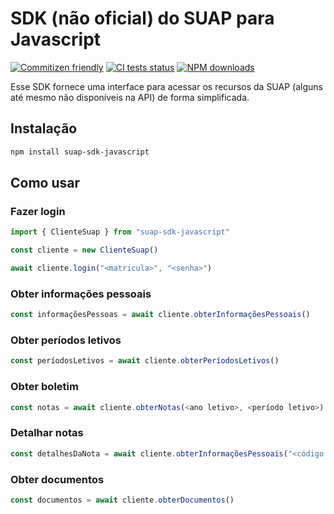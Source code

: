 # SDK (não oficial) do SUAP para Javascript

[![Commitizen friendly](https://img.shields.io/badge/commitizen-friendly-brightgreen.svg)](http://commitizen.github.io/cz-cli/)
[![CI tests status](https://img.shields.io/github/workflow/status/save-ifrn/suap-sdk-javascript/ci)](https://github.com/save-ifrn/suap-sdk-javascript/actions/workflows/ci.yml)
[![NPM downloads](https://img.shields.io/npm/dm/suap-sdk-javascript)](https://npmjs.com/package/suap-sdk-javascript)

Esse SDK fornece uma interface para acessar os recursos da SUAP (alguns até mesmo não disponíveis na API) de forma simplificada.

## Instalação

```bash
npm install suap-sdk-javascript
```

## Como usar

### Fazer login

```typescript
import { ClienteSuap } from "suap-sdk-javascript"

const cliente = new ClienteSuap()

await cliente.login("<matricula>", "<senha>")
```

### Obter informações pessoais

```typescript
const informaçõesPessoas = await cliente.obterInformaçõesPessoais()
```

### Obter períodos letivos

```typescript
const períodosLetivos = await cliente.obterPeríodosLetivos()
```

### Obter boletim

```typescript
const notas = await cliente.obterNotas(<ano letivo>, <período letivo>)
```

### Detalhar notas

```typescript
const detalhesDaNota = await cliente.obterInformaçõesPessoais("<código diário>")
```

### Obter documentos

```typescript
const documentos = await cliente.obterDocumentos()
```
